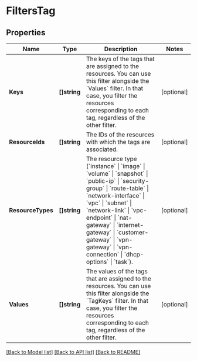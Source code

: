 # FiltersTag

## Properties

Name | Type | Description | Notes
------------ | ------------- | ------------- | -------------
**Keys** | **[]string** | The keys of the tags that are assigned to the resources. You can use this filter alongside the &#x60;Values&#x60; filter. In that case, you filter the resources corresponding to each tag, regardless of the other filter. | [optional] 
**ResourceIds** | **[]string** | The IDs of the resources with which the tags are associated. | [optional] 
**ResourceTypes** | **[]string** | The resource type (&#x60;instance&#x60; \\| &#x60;image&#x60; \\| &#x60;volume&#x60; \\| &#x60;snapshot&#x60; \\| &#x60;public-ip&#x60; \\| &#x60;security-group&#x60; \\| &#x60;route-table&#x60; \\| &#x60;network-interface&#x60; \\| &#x60;vpc&#x60; \\| &#x60;subnet&#x60; \\| &#x60;network-link&#x60; \\| &#x60;vpc-endpoint&#x60; \\| &#x60;nat-gateway&#x60; \\| &#x60;internet-gateway&#x60; \\| &#x60;customer-gateway&#x60; \\| &#x60;vpn-gateway&#x60; \\| &#x60;vpn-connection&#x60; \\| &#x60;dhcp-options&#x60; \\| &#x60;task&#x60;). | [optional] 
**Values** | **[]string** | The values of the tags that are assigned to the resources. You can use this filter alongside the &#x60;TagKeys&#x60; filter. In that case, you filter the resources corresponding to each tag, regardless of the other filter. | [optional] 

[[Back to Model list]](../README.md#documentation-for-models) [[Back to API list]](../README.md#documentation-for-api-endpoints) [[Back to README]](../README.md)


